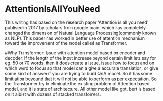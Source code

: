 # AttentionIsAllYouNeed

This writing has based on the research paper 'Attention is all you need' publised in 2017 by scholars from google brain, which has completely changed the dimension 
of Natural Language Processing(commonly known as NLP). This paper has worked in better use of attention mechanism toward the improvement of the model called as Transformer.

#Why Transformer:
Issue with attention model based on encoder and decoder:
If the length of the input increase beyond certain limit lets say for eg. 50 or 70 words, then
it does create a issue, issue how to focus and on which word to focus so that model can
a give a accurate translation, or give some kind of answer if you are trying to build
QnA  model.
So it has some limitiation beyound that it will not be able to perform as per expectation.
So the Transformer try to eliminate the existing problem of Attention based model,
and it is state of architecture. All other model like gpt, bert is based on it albiet with dozens of stacked transfomers.

